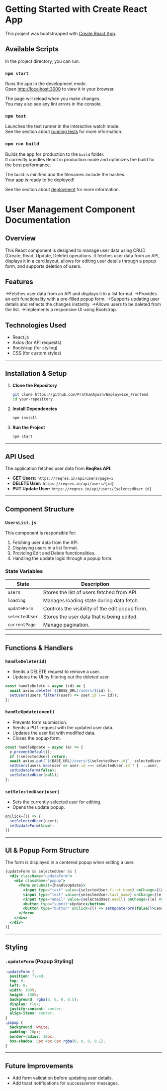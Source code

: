 # Getting Started with Create React App

This project was bootstrapped with [Create React App](https://github.com/facebook/create-react-app).

## Available Scripts

In the project directory, you can run:

### `npm start`

Runs the app in the development mode.\
Open [http://localhost:3000](http://localhost:3000) to view it in your browser.

The page will reload when you make changes.\
You may also see any lint errors in the console.

### `npm test`

Launches the test runner in the interactive watch mode.\
See the section about [running tests](https://facebook.github.io/create-react-app/docs/running-tests) for more information.

### `npm run build`

Builds the app for production to the `build` folder.\
It correctly bundles React in production mode and optimizes the build for the best performance.

The build is minified and the filenames include the hashes.\
Your app is ready to be deployed!

See the section about [deployment](https://facebook.github.io/create-react-app/docs/deployment) for more information.

# User Management Component Documentation

## Overview
This React component is designed to manage user data using CRUD (Create, Read, Update, Delete) operations. It fetches user data from an API, displays it in a card layout, allows for editing user details through a popup form, and supports deletion of users.

## Features
 ->Fetches user data from an API and displays it in a list format.
 ->Provides an edit functionality with a pre-filled popup form.
 ->Supports updating user details and reflects the changes instantly.
 ->Allows users to be deleted from the list.
 ->Implements a responsive UI using Bootstrap.

## Technologies Used
- React.js
- Axios (for API requests)
- Bootstrap (for styling)
- CSS (for custom styles)

---

## Installation & Setup

1. **Clone the Repository**
   ```sh
   git clone https://github.com/PrathamAyush/Employwise_Frontend
   cd your-repository
   ```

2. **Install Dependencies**
   ```sh
   npm install
   ```

3. **Run the Project**
   ```sh
   npm start
   ```

---

## API Used
The application fetches user data from **ReqRes API**:

- **GET Users:** `https://reqres.in/api/users?page=1`
- **DELETE User:** `https://reqres.in/api/users/{id}`
- **PUT Update User:** `https://reqres.in/api/users/{selectedUser.id}`

---

## Component Structure
### `UsersList.js`
This component is responsible for:
1. Fetching user data from the API.
2. Displaying users in a list format.
3. Providing Edit and Delete functionalities.
4. Handling the update logic through a popup form.

### State Variables
| State          | Description |
|---------------|-------------|
| `users`       | Stores the list of users fetched from API. |
| `loading`     | Manages loading state during data fetch. |
| `updateForm`  | Controls the visibility of the edit popup form. |
| `selectedUser`| Stores the user data that is being edited. |
| `currentPage` | Manage pagination. |

---

## Functions & Handlers
### `handleDelete(id)`
- Sends a DELETE request to remove a user.
- Updates the UI by filtering out the deleted user.

```js
const handleDelete = async (id) => {
  await axios.delete(`${BASE_URL}/users/${id}`);
  setUsers(users.filter((user) => user.id !== id));
};
```

### `handleUpdate(event)`
- Prevents form submission.
- Sends a PUT request with the updated user data.
- Updates the user list with modified data.
- Closes the popup form.

```js
const handleUpdate = async (e) => {
  e.preventDefault();
  if (!selectedUser) return;
  await axios.put(`${BASE_URL}/users/${selectedUser.id}`, selectedUser);
  setUsers(users.map(user => user.id === selectedUser.id ? { ...user, ...selectedUser } : user));
  setUpdateForm(false);
  setSelectedUser(null);
};
```

### `setSelectedUser(user)`
- Sets the currently selected user for editing.
- Opens the update popup.

```js
onClick={() => {
  setSelectedUser(user);
  setUpdateForm(true);
}}
```

---

## UI & Popup Form Structure
The form is displayed in a centered popup when editing a user.

```jsx
{updateForm && selectedUser && (
  <div className="updateForm">
    <div className="popup">
      <form onSubmit={handleUpdate}>
        <input type="text" value={selectedUser.first_name} onChange={(e) => setSelectedUser({ ...selectedUser, first_name: e.target.value })} />
        <input type="text" value={selectedUser.last_name} onChange={(e) => setSelectedUser({ ...selectedUser, last_name: e.target.value })} />
        <input type="email" value={selectedUser.email} onChange={(e) => setSelectedUser({ ...selectedUser, email: e.target.value })} />
        <button type="submit">Update</button>
        <button type="button" onClick={() => setUpdateForm(false)}>Cancel</button>
      </form>
    </div>
  </div>
)}
```

---

## Styling
### `.updateForm` (Popup Styling)
```css
.updateForm {
  position: fixed;
  top: 0;
  left: 0;
  width: 100%;
  height: 100%;
  background: rgba(0, 0, 0, 0.5);
  display: flex;
  justify-content: center;
  align-items: center;
}
.popup {
  background: white;
  padding: 20px;
  border-radius: 10px;
  box-shadow: 0px 4px 6px rgba(0, 0, 0, 0.1);
}
```

---

## Future Improvements
-  Add form validation before updating user details.
-  Add toast notifications for success/error messages.


